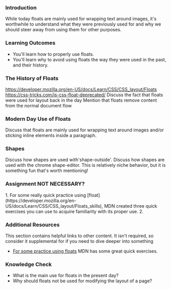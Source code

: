 ### Introduction
While today floats are mainly used for wrapping text around images, it's worthwhile to understand what they were previously used for and why we should steer away from using them for other purposes.

### Learning Outcomes
* You'll learn how to properly use floats. 
* You'll learn why to avoid using floats the way they were used in the past, and their history.

### The History of Floats
https://developer.mozilla.org/en-US/docs/Learn/CSS/CSS_layout/Floats
https://css-tricks.com/is-css-float-deprecated/
Discuss the fact that floats were used for layout back in the day
Mention that floats remove content from the normal document flow

### Modern Day Use of Floats
Discuss that floats are mainly used for wrapping text around images and/or sticking inline elements inside a paragraph. 

### Shapes
Discuss how shapes are used with'shape-outside'.
Discuss how shapes are used with the chrome shape-editor. 
This is relatively niche behavior, but it is something fun that's worth mentioning!

### Assignment NOT NECESSARY?
<div class="lesson-content__panel" markdown="1">
1. For some really quick practice using [float](https://developer.mozilla.org/en-US/docs/Learn/CSS/CSS_layout/Floats_skills), MDN created three quick exercises you can use to acquire familiarity with its proper use.
2. 
</div>

### Additional Resources
This section contains helpful links to other content. It isn't required, so consider it supplemental for if you need to dive deeper into something
* [For some practice using floats](https://developer.mozilla.org/en-US/docs/Learn/CSS/CSS_layout/Floats_skills) MDN has some great quick exercises.

### Knowledge Check
* What is the main use for floats in the present day?
* Why should floats not be used for modifying the layout of a page?